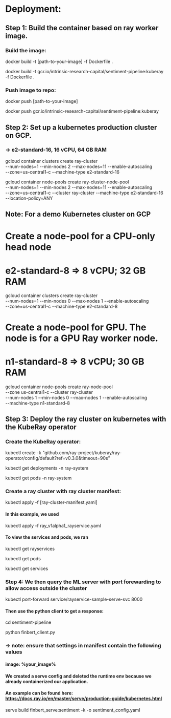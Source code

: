 
# Deployment: 

## Step 1: Build the container based on ray worker image.
### Build the image:

docker build -t [path-to-your-image] -f Dockerfile .

docker build -t gcr.io/intrinsic-research-capital/sentiment-pipeline:kuberay -f Dockerfile .

### Push image to repo: 

docker push [path-to-your-image]

docker push gcr.io/intrinsic-research-capital/sentiment-pipeline:kuberay

## Step 2: Set up a kubernetes production cluster on GCP. 
### -> e2-standard-16, 16 vCPU, 64 GB RAM

gcloud container clusters create ray-cluster \
    --num-nodes=1 --min-nodes 2 --max-nodes=11 --enable-autoscaling \
    --zone=us-central1-c --machine-type e2-standard-16

 
gcloud container node-pools create ray-cluster-node-pool \
    --num-nodes=1 --min-nodes 2 --max-nodes=11 --enable-autoscaling \
    --zone=us-central1-c --cluster ray-cluster --machine-type e2-standard-16 \
    --location-policy=ANY

## Note: For a demo Kubernetes cluster on GCP
# Create a node-pool for a CPU-only head node
# e2-standard-8 => 8 vCPU; 32 GB RAM
gcloud container clusters create ray-cluster \
    --num-nodes=1 --min-nodes 0 --max-nodes 1 --enable-autoscaling \
    --zone=us-central1-c --machine-type e2-standard-8

# Create a node-pool for GPU. The node is for a GPU Ray worker node.
# n1-standard-8 => 8 vCPU; 30 GB RAM
gcloud container node-pools create ray-node-pool \
  --zone us-central1-c --cluster ray-cluster \
  --num-nodes 1 --min-nodes 0 --max-nodes 1 --enable-autoscaling \
  --machine-type n1-standard-8

## Step 3:  Deploy the ray cluster on kubernetes with the KubeRay operator
### Create the KubeRay operator:

kubectl create -k "github.com/ray-project/kuberay/ray-operator/config/default?ref=v0.3.0&timeout=90s"

kubectl get deployments -n ray-system

kubectl get pods -n ray-system

### Create a ray cluster with ray cluster manifest:

kubectl apply -f [ray-cluster-manifest.yaml]

#### In this example, we used 

kubectl apply -f ray_v1alpha1_rayservice.yaml

#### To view the services and pods, we ran

kubectl get rayservices

kubectl get pods

kubectl get services

### Step 4: We then query the ML server with port forewarding to allow access outside the cluster

kubectl port-forward service/rayservice-sample-serve-svc 8000

#### Then use the python client to get a response:

cd sentiment-pipeline

python finbert_client.py

### -> note: ensure that settings in manifest contain the following values
#### image:  %your_image%

#### We created a serve config and deleted the runtime env because we already containerized our application. 
#### An example can be found here: https://docs.ray.io/en/master/serve/production-guide/kubernetes.html
serve build finbert_serve:sentiment -k -o sentiment_config.yaml